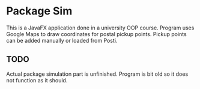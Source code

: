 # Package Sim
This is a JavaFX application done in a university OOP course.
Program uses Google Maps to draw coordinates for postal pickup points.
Pickup points can be added manually or loaded from Posti.

## TODO
Actual package simulation part is unfinished.
Program is bit old so it does not function as it should.
